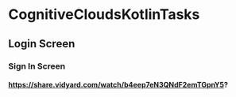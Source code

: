 # CognitiveCloudsKotlinTasks
## Login Screen
### Sign In Screen
#### https://share.vidyard.com/watch/b4eep7eN3QNdF2emTGpnY5?

